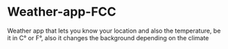 # Weather-app-FCC
Weather app that lets you know your location and also the temperature, be it in C° or F°, also it changes the background depending on the climate
